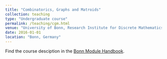 ```yaml
---
title: "Combinatorics, Graphs and Matroids"
collection: teaching
type: "Undergraduate course"
permalink: /teaching/cgm.html
venue: "University of Bonn, Research Institute for Discrete Mathematics"
date: 2016-01-01
location: "Bonn, Germany"
---
```


Find the course desciption in the [Bonn Module Handbook](https://www.mathematics.uni-bonn.de/files/master/ma_modulehandbook.pdf).